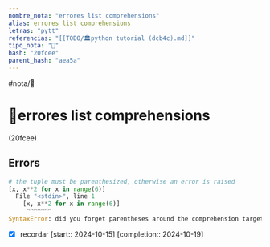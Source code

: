 ```yaml
---
nombre_nota: "errores list comprehensions"
alias: errores list comprehensions
letras: "pytt"
referencias: "[[TODO/🏛️python tutorial (dcb4c).md]]"
tipo_nota: "📑"
hash: "20fcee"
parent_hash: "aea5a"
---
```


#nota/📑

# 📑errores list comprehensions
<div class="hash">(20fcee)</div>

##  Errors
```python
# the tuple must be parenthesized, otherwise an error is raised
[x, x**2 for x in range(6)]
  File "<stdin>", line 1
    [x, x**2 for x in range(6)]
     ^^^^^^^
SyntaxError: did you forget parentheses around the comprehension target?

```

- [x] recordar  [start:: 2024-10-15]  [completion:: 2024-10-19]
